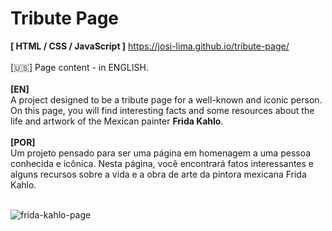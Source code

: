 # Tribute Page

<strong>[ HTML / CSS / JavaScript ]</strong> https://josi-lima.github.io/tribute-page/
<br><br>
[:us:] Page content - in ENGLISH.  
<br>
<strong>[EN]</strong><br>
A project designed to be a tribute page for a well-known and iconic person. On this page, you will find interesting facts and some resources about the life and artwork of the Mexican painter <strong>Frida Kahlo</strong>.
<br><br>
<strong>[POR]</strong><br>
Um projeto pensado para ser uma página em homenagem a uma pessoa conhecida e icônica. Nesta página, você encontrará fatos interessantes e alguns recursos sobre a vida e a obra de arte da pintora mexicana Frida Kahlo.
<br><br>

![frida-kahlo-page](https://user-images.githubusercontent.com/108018406/175435591-cdce6e79-9724-4c79-b0b1-0e1c9901523f.png)



